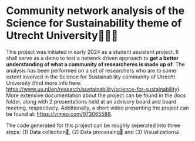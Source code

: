 # Community network analysis of the Science for Sustainability theme of Utrecht University🧑‍🧑‍🧒

This project was initiated in early 2024 as a student assistant project. It shall serve as a demo to test a network driven approach to **get a better understanding of what a community of researcheres is made up of**. The analysis has been performed on a set of researchers who are to some extent involved in the Science for Sustainability community of Utrecht University (find more info here: https://www.uu.nl/en/research/sustainability/science-for-sustainability). More extensive documentation about the project can be found in the *docs* folder, along with 2 presentations held at an advisory board and board meeting, respectively. Additionally, a short video presenting the project can be found at: https://vimeo.com/973065588.

The code generated for this project can be roughly seperated into three steps: (1) Data collection💾, (2) Data processing🐍 and (3) Visualization📊. 


